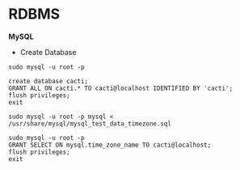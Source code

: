 # RDBMS

**MySQL**

* Create Database

```
sudo mysql -u root -p
```

```
create database cacti;
GRANT ALL ON cacti.* TO cacti@localhost IDENTIFIED BY 'cacti';
flush privileges;
exit
```

```
sudo mysql -u root -p mysql < /usr/share/mysql/mysql_test_data_timezone.sql
```

```
sudo mysql -u root -p
GRANT SELECT ON mysql.time_zone_name TO cacti@localhost;
flush privileges;
exit
```
